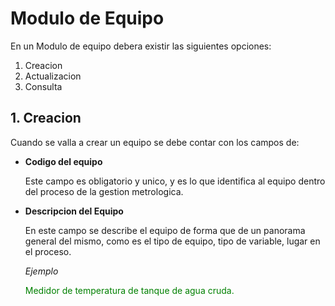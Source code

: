 # Modulo de Equipo

En un Modulo de equipo debera existir las siguientes opciones:
1. Creacion
1. Actualizacion
1. Consulta

## 1. Creacion
Cuando se valla a crear un equipo se debe contar con los campos de:
 + **Codigo del equipo**
 
     Este campo es obligatorio y unico, y es lo que identifica al equipo dentro del proceso de  la gestion metrologica.

 + **Descripcion del Equipo**

    En este campo se describe el equipo de forma que de un panorama general del mismo, como es el tipo de equipo, tipo de variable, lugar en el proceso.

    *Ejemplo*

    <p style="color:green" >Medidor de temperatura de tanque de agua cruda.</p>
     
